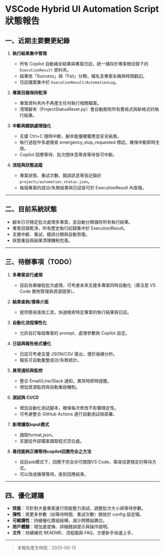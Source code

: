 # VSCode Hybrid UI Automation Script 狀態報告

## 一、近期主要變更紀錄

1. **執行結果集中管理**
   - 所有 Copilot 自動補全結果與專案日誌，統一儲存於專案根目錄下的 `ExecutionResult` 資料夾。
   - 結果依「Success」與「Fail」分類，檔名含專案名稱與時間戳記。
   - 日誌檔案集中於 `ExecutionResult/AutomationLog`。

2. **專案目錄保持乾淨**
   - 專案資料夾內不再產生任何執行相關檔案。
   - 清理腳本（ProjectStatusReset.py）會自動刪除所有舊格式與新格式的執行結果。

3. **中斷與錯誤處理強化**
   - 支援 Ctrl+C 隨時中斷，腳本能優雅響應並安全結束。
   - 執行過程中多處檢查 emergency_stop_requested 標誌，確保中斷即時生效。
   - Copilot 回應等待、批次間休息等長等待皆可中斷。

4. **流程與狀態追蹤**
   - 專案狀態、重試次數、錯誤訊息等皆記錄於 `projects/automation_status.json`。
   - 每個專案的成功/失敗結果與日誌皆可於 ExecutionResult 內查閱。

---

## 二、目前系統狀態

- 腳本已可穩定批次處理多專案，並自動分類儲存所有執行結果。
- 專案目錄乾淨，所有歷史執行紀錄集中於 ExecutionResult。
- 支援中斷、重試、錯誤分類與自動恢復。
- 狀態重設與結果清理機制完善。

---

## 三、待辦事項（TODO）

1. **多專案並行處理**
   - 目前為單線程批次處理，可考慮未來支援多專案同時自動化（需注意 VS Code 實例管理與資源競爭）。

2. **結果查詢/搜尋介面**
   - 提供簡易查詢工具，快速檢索特定專案的執行結果與日誌。

3. **自動化流程彈性化**
   - 允許自訂每個專案的 prompt、處理參數與 Copilot 設定。

4. **日誌與報告格式優化**
   - 日誌可考慮支援 JSON/CSV 匯出，便於後續分析。
   - 報告可自動彙整成功/失敗統計。

5. **異常通知與監控**
   - 整合 Email/Line/Slack 通知，異常時即時提醒。
   - 增加資源監控與自動重啟機制。

6. **測試與 CI/CD**
   - 增加自動化測試腳本，確保每次修改不影響穩定性。
   - 可考慮整合 GitHub Actions 進行自動測試與部署。

7. **新增讀取input模式**
   - 讀取format.json。
   - 支援從外部檔案讀取程式空白處。

8. **尋找能夠正確等待copilot回應完全之方法**
   - 目前ask模式下，回應不完全亦可關閉VS Code，需尋找更穩定的等待方式。
   - 可以改成循環等待，直到回應結束。
---

## 四、優化建議

- **效能**：可針對大量專案進行效能壓力測試，調整批次大小與等待參數。
- **彈性**：將更多參數（如等待時間、重試次數）開放於 config 設定檔。
- **可維護性**：持續優化模組結構，減少跨模組耦合。
- **用戶體驗**：增加進度條、詳細錯誤提示與操作說明。
- **文件**：持續補充 README、流程圖與 FAQ，方便新手快速上手。

---

> 本報告產生時間：2025-09-13
